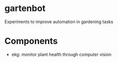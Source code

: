 # gartenbot
Experiments to improve automation in gardening tasks

Components
==========
 * ekg: monitor plant health through computer vision
